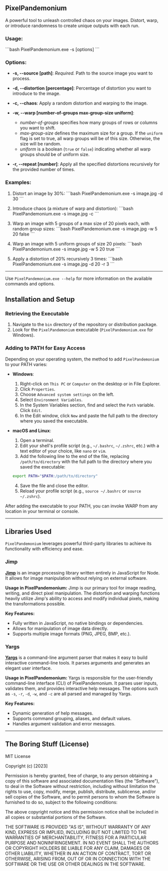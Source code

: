 ## PixelPandemonium

A powerful tool to unleash controlled chaos on your images. Distort, warp, or introduce randomness to create unique outputs with each run.

### Usage:

\```bash
PixelPandemonium.exe -s <path-to-image> [options]
\```

### Options:

- **-s, --source [path]**: _Required._ Path to the source image you want to process.

- **-d, --distortion [percentage]**: Percentage of distortion you want to introduce to the image.

- **-c, --chaos**: Apply a random distortion and warping to the image.

- **-w, --warp [number-of-groups max-group-size uniform]**:

  - _number-of-groups_ specifies how many groups of rows or columns you want to shift.
  - _max-group-size_ defines the maximum size for a group. If the `uniform` flag is set to true, all warp groups will be of this size. Otherwise, the size will be random.
  - _uniform_ is a boolean (`true` or `false`) indicating whether all warp groups should be of uniform size.

- **-r, --repeat [number]**: Apply all the specified distortions recursively for the provided number of times.

### Examples:

1. Distort an image by 30%:
   \```bash
   PixelPandemonium.exe -s image.jpg -d 30
   \```

2. Introduce chaos (a mixture of warp and distortion):
   \```bash
   PixelPandemonium.exe -s image.jpg -c
   \```

3. Warp an image with 5 groups of a max size of 20 pixels each, with random group sizes:
   \```bash
   PixelPandemonium.exe -s image.jpg -w 5 20 false
   \```

4. Warp an image with 5 uniform groups of size 20 pixels:
   \```bash
   PixelPandemonium.exe -s image.jpg -w 5 20 true
   \```

5. Apply a distortion of 20% recursively 3 times:
   \```bash
   PixelPandemonium.exe -s image.jpg -d 20 -r 3
   \```

---

Use `PixelPandemonium.exe --help` for more information on the available commands and options.

## Installation and Setup

### Retrieving the Executable

1. Navigate to the `bin` directory of the repository or distribution package.
2. Look for the `PixelPandemonium` executable (`PixelPandemonium.exe` for Windows).

### Adding to PATH for Easy Access

Depending on your operating system, the method to add `PixelPandemonium` to your PATH varies:

- **Windows**:

  1. Right-click on `This PC` or `Computer` on the desktop or in File Explorer.
  2. Click `Properties`.
  3. Choose `Advanced system settings` on the left.
  4. Select `Environment Variables`.
  5. In the System Variables section, find and select the `Path` variable. Click `Edit`.
  6. In the Edit window, click `New` and paste the full path to the directory where you saved the executable.

- **macOS and Linux**:

  1. Open a terminal.
  2. Edit your shell's profile script (e.g., `~/.bashrc`, `~/.zshrc`, etc.) with a text editor of your choice, like `nano` or `vim`.
  3. Add the following line to the end of the file, replacing `/path/to/directory` with the full path to the directory where you saved the executable:

  ```bash
  export PATH="$PATH:/path/to/directory"
  ```

  4. Save the file and close the editor.
  5. Reload your profile script (e.g., `source ~/.bashrc` or `source ~/.zshrc`).

After adding the executable to your PATH, you can invoke WARP from any location in your terminal or console.

---

## Libraries Used

`PixelPandemonium` leverages powerful third-party libraries to achieve its functionality with efficiency and ease.

### Jimp

**[Jimp](https://github.com/oliver-moran/jimp)** is an image processing library written entirely in JavaScript for Node. It allows for image manipulation without relying on external software.

**Usage in PixelPandemonium:**
Jimp is our primary tool for image reading, writing, and direct pixel manipulation. The distortion and warping functions heavily utilize Jimp's ability to access and modify individual pixels, making the transformations possible.

**Key Features:**

- Fully written in JavaScript, no native bindings or dependencies.
- Allows for manipulation of image data directly.
- Supports multiple image formats (PNG, JPEG, BMP, etc.).

### Yargs

**[Yargs](https://yargs.js.org/)** is a command-line argument parser that makes it easy to build interactive command-line tools. It parses arguments and generates an elegant user interface.

**Usage in PixelPandemonium:**
Yargs is responsible for the user-friendly command-line interface (CLI) of PixelPandemonium. It parses user inputs, validates them, and provides interactive help messages. The options such as `-s`, `-r`, `-d`, `-w`, and `-c` are all parsed and managed by Yargs.

**Key Features:**

- Dynamic generation of help messages.
- Supports command grouping, aliases, and default values.
- Handles argument validation and error messages.

---

## The Boring Stuff (License)

MIT License

Copyright (c) [2023]

Permission is hereby granted, free of charge, to any person obtaining a copy
of this software and associated documentation files (the "Software"), to deal
in the Software without restriction, including without limitation the rights
to use, copy, modify, merge, publish, distribute, sublicense, and/or sell
copies of the Software, and to permit persons to whom the Software is
furnished to do so, subject to the following conditions:

The above copyright notice and this permission notice shall be included in all
copies or substantial portions of the Software.

THE SOFTWARE IS PROVIDED "AS IS", WITHOUT WARRANTY OF ANY KIND, EXPRESS OR
IMPLIED, INCLUDING BUT NOT LIMITED TO THE WARRANTIES OF MERCHANTABILITY,
FITNESS FOR A PARTICULAR PURPOSE AND NONINFRINGEMENT. IN NO EVENT SHALL THE
AUTHORS OR COPYRIGHT HOLDERS BE LIABLE FOR ANY CLAIM, DAMAGES OR OTHER
LIABILITY, WHETHER IN AN ACTION OF CONTRACT, TORT OR OTHERWISE, ARISING FROM,
OUT OF OR IN CONNECTION WITH THE SOFTWARE OR THE USE OR OTHER DEALINGS IN THE
SOFTWARE.
